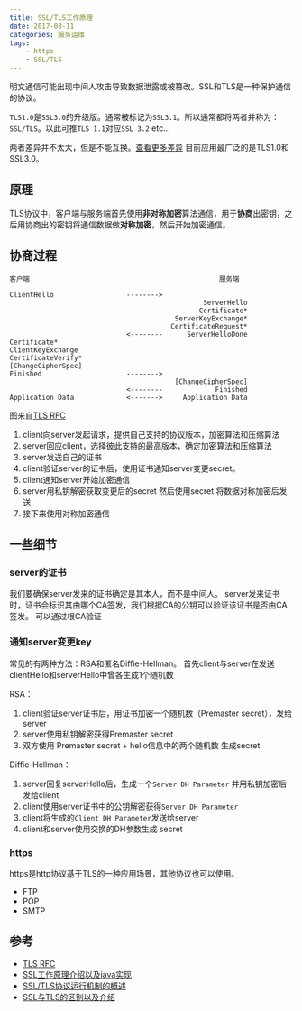 ```yaml
---
title: SSL/TLS工作原理
date: 2017-08-11
categories: 服务运维
tags:
	- https
	- SSL/TLS
---
```

明文通信可能出现中间人攻击导致数据泄露或被篡改。SSL和TLS是一种保护通信的协议。

`TLS1.0`是`SSL3.0`的升级版。通常被标记为`SSL3.1`。所以通常都将两者并称为：`SSL/TLS`。以此可推`TLS 1.1`对应`SSL 3.2` etc...

两者差异并不太大，但是不能互换。[查看更多差异](https://kb.cnblogs.com/page/197396/)
目前应用最广泛的是TLS1.0和SSL3.0。

<!--more-->

## 原理
TLS协议中，客户端与服务端首先使用**非对称加密**算法通信，用于**协商**出密钥，之后用协商出的密钥将通信数据做**对称加密**，然后开始加密通信。


## 协商过程
```
客户端                                               服务端

ClientHello                  -------->
                                                ServerHello
                                               Certificate*
                                         ServerKeyExchange*
                                        CertificateRequest*
                             <--------      ServerHelloDone
Certificate*
ClientKeyExchange
CertificateVerify*
[ChangeCipherSpec]
Finished                     -------->
                                         [ChangeCipherSpec]
                             <--------             Finished
Application Data             <------->     Application Data
```
图来自[TLS RFC](https://tools.ietf.org/html/rfc5246#page-35)

1. client向server发起请求，提供自己支持的协议版本，加密算法和压缩算法 
2. server回应client，选择彼此支持的最高版本，确定加密算法和压缩算法
3. server发送自己的证书
4. client验证server的证书后，使用证书通知server变更secret。
5. client通知server开始加密通信
6. server用私钥解密获取变更后的secret 然后使用secret 将数据对称加密后发送
7. 接下来使用对称加密通信

## 一些细节
### server的证书
我们要确保server发来的证书确定是其本人，而不是中间人。
server发来证书时，证书会标识其由哪个CA签发，我们根据CA的公钥可以验证该证书是否由CA签发。
可以通过根CA验证

### 通知server变更key
常见的有两种方法：RSA和匿名Diffie-Hellman。
首先client与server在发送clientHello和serverHello中曾各生成1个随机数

RSA：
1. client验证server证书后，用证书加密一个随机数（Premaster secret），发给server
2. server使用私钥解密获得Premaster secret
3. 双方使用 Premaster secret + hello信息中的两个随机数 生成secret

Diffie-Hellman：
1. server回复serverHello后，生成一个`Server DH Parameter` 并用私钥加密后发给client
2. client使用server证书中的公钥解密获得`Server DH Parameter`
3. client将生成的`Client DH Parameter`发送给server
4. client和server使用交换的DH参数生成 secret


### https
https是http协议基于TLS的一种应用场景，其他协议也可以使用。
- FTP
- POP
- SMTP

## 参考
- [TLS RFC](https://tools.ietf.org/html/rfc5246)
- [SSL工作原理介绍以及java实现](https://blog.csdn.net/ENERGIE1314/article/details/54581411/)
- [SSL/TLS协议运行机制的概述](http://www.ruanyifeng.com/blog/2014/02/ssl_tls.html)
- [SSL与TLS的区别以及介绍](https://kb.cnblogs.com/page/197396/)